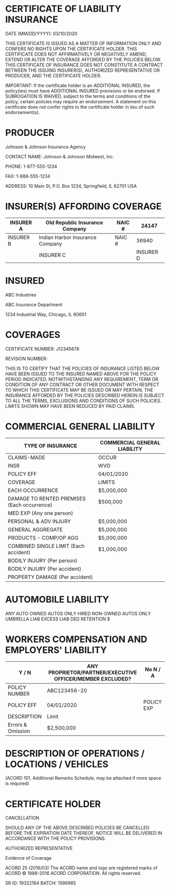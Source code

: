 # CERTIFICATE OF LIABILITY INSURANCE

DATE (MM/DD/YYYY): 03/10/2020

THIS CERTIFICATE IS ISSUED AS A MATTER OF INFORMATION ONLY AND CONFERS NO RIGHTS UPON THE CERTIFICATE HOLDER. THIS CERTIFICATE DOES NOT AFFIRMATIVELY OR NEGATIVELY AMEND, EXTEND OR ALTER THE COVERAGE AFFORDED BY THE POLICIES BELOW. THIS CERTIFICATE OF INSURANCE DOES NOT CONSTITUTE A CONTRACT BETWEEN THE ISSUING INSURER(S), AUTHORIZED REPRESENTATIVE OR PRODUCER, AND THE CERTIFICATE HOLDER.

IMPORTANT: If the certificate holder is an ADDITIONAL INSURED, the policy(ies) must have ADDITIONAL INSURED provisions or be endorsed. If SUBROGATION IS WAIVED, subject to the terms and conditions of the policy, certain policies may require an endorsement. A statement on this certificate does not confer rights to the certificate holder in lieu of such endorsement(s).

# PRODUCER

Johnson & Johnson Insurance Agency

CONTACT NAME: Johnson & Johnson Midwest, Inc.

PHONE: 1-877-555-1234

FAX: 1-888-555-1234

ADDRESS: 10 Main St, P.O. Box 1234, Springfield, IL 62701 USA

# INSURER(S) AFFORDING COVERAGE

|INSURER A|Old Republic Insurance Company|NAIC #|24147|
|---|---|---|---|
|INSURER B|Indian Harbor Insurance Company|NAIC #|36940|
| |INSURER C| |INSURER D| |INSURER E| |

# INSURED

ABC Industries

ABC Insurance Department

1234 Industrial Way, Chicago, IL 60601

# COVERAGES

CERTIFICATE NUMBER: J12345678

REVISION NUMBER:

THIS IS TO CERTIFY THAT THE POLICIES OF INSURANCE LISTED BELOW HAVE BEEN ISSUED TO THE INSURED NAMED ABOVE FOR THE POLICY PERIOD INDICATED. NOTWITHSTANDING ANY REQUIREMENT, TERM OR CONDITION OF ANY CONTRACT OR OTHER DOCUMENT WITH RESPECT TO WHICH THIS CERTIFICATE MAY BE ISSUED OR MAY PERTAIN, THE INSURANCE AFFORDED BY THE POLICIES DESCRIBED HEREIN IS SUBJECT TO ALL THE TERMS, EXCLUSIONS AND CONDITIONS OF SUCH POLICIES. LIMITS SHOWN MAY HAVE BEEN REDUCED BY PAID CLAIMS.

# COMMERCIAL GENERAL LIABILITY

|TYPE OF INSURANCE|COMMERCIAL GENERAL LIABILITY|
|---|---|
|CLAIMS-MADE|OCCUR|
|INSR|WVD|POLICY NUMBER|ABCD 123456|
|POLICY EFF|04/01/2020|POLICY EXP|04/01/2023|
|COVERAGE|LIMITS|
|EACH OCCURRENCE|$5,000,000|
|DAMAGE TO RENTED PREMISES (Each occurrence)|$500,000|
|MED EXP (Any one person)| |
|PERSONAL & ADV INJURY|$5,000,000|
|GENERAL AGGREGATE|$5,000,000|
|PRODUCTS - COMP/OP AGG|$5,000,000|
|COMBINED SINGLE LIMIT (Each accident)|$1,000,000|
|BODILY INJURY (Per person)| |
|BODILY INJURY (Per accident)| |
|PROPERTY DAMAGE (Per accident)| |

# AUTOMOBILE LIABILITY

ANY AUTO
OWNED AUTOS ONLY
HIRED NON-OWNED AUTOS ONLY
UMBRELLA LIAB
EXCESS LIAB
DED RETENTION $

# WORKERS COMPENSATION AND EMPLOYERS' LIABILITY

|Y / N|ANY PROPRIETOR/PARTNER/EXECUTIVE OFFICER/MEMBER EXCLUDED?|No N / A|
|---|---|---|
|POLICY NUMBER|ABC123456-20| |
|POLICY EFF|04/01/2020|POLICY EXP|04/01/2021|
|DESCRIPTION|Limit| |
|Errors & Omission|$2,500,000| |

# DESCRIPTION OF OPERATIONS / LOCATIONS / VEHICLES

(ACORD 101, Additional Remarks Schedule, may be attached if more space is required)

# CERTIFICATE HOLDER

CANCELLATION

SHOULD ANY OF THE ABOVE DESCRIBED POLICIES BE CANCELLED BEFORE THE EXPIRATION DATE THEREOF, NOTICE WILL BE DELIVERED IN ACCORDANCE WITH THE POLICY PROVISIONS.

AUTHORIZED REPRESENTATIVE

Evidence of Coverage

ACORD 25 (2016/03) The ACORD name and logo are registered marks of ACORD © 1988-2016 ACORD CORPORATION. All rights reserved.

SR ID: 19322164 BATCH: 1596985
